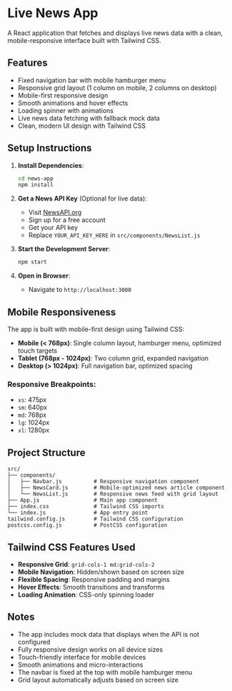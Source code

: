# Live News App

A React application that fetches and displays live news data with a clean, mobile-responsive interface built with Tailwind CSS.

## Features

- Fixed navigation bar with mobile hamburger menu
- Responsive grid layout (1 column on mobile, 2 columns on desktop)
- Mobile-first responsive design
- Smooth animations and hover effects
- Loading spinner with animations
- Live news data fetching with fallback mock data
- Clean, modern UI design with Tailwind CSS

## Setup Instructions

1. **Install Dependencies**:
   ```bash
   cd news-app
   npm install
   ```

2. **Get a News API Key** (Optional for live data):
   - Visit [NewsAPI.org](https://newsapi.org/)
   - Sign up for a free account
   - Get your API key
   - Replace `YOUR_API_KEY_HERE` in `src/components/NewsList.js`

3. **Start the Development Server**:
   ```bash
   npm start
   ```

4. **Open in Browser**:
   - Navigate to `http://localhost:3000`

## Mobile Responsiveness

The app is built with mobile-first design using Tailwind CSS:

- **Mobile (< 768px)**: Single column layout, hamburger menu, optimized touch targets
- **Tablet (768px - 1024px)**: Two column grid, expanded navigation
- **Desktop (> 1024px)**: Full navigation bar, optimized spacing

### Responsive Breakpoints:
- `xs`: 475px
- `sm`: 640px  
- `md`: 768px
- `lg`: 1024px
- `xl`: 1280px

## Project Structure

```
src/
├── components/
│   ├── Navbar.js          # Responsive navigation component
│   ├── NewsCard.js        # Mobile-optimized news article component
│   └── NewsList.js        # Responsive news feed with grid layout
├── App.js                 # Main app component
├── index.css              # Tailwind CSS imports
└── index.js               # App entry point
tailwind.config.js         # Tailwind CSS configuration
postcss.config.js          # PostCSS configuration
```

## Tailwind CSS Features Used

- **Responsive Grid**: `grid-cols-1 md:grid-cols-2`
- **Mobile Navigation**: Hidden/shown based on screen size
- **Flexible Spacing**: Responsive padding and margins
- **Hover Effects**: Smooth transitions and transforms
- **Loading Animation**: CSS-only spinning loader

## Notes

- The app includes mock data that displays when the API is not configured
- Fully responsive design works on all device sizes
- Touch-friendly interface for mobile devices
- Smooth animations and micro-interactions
- The navbar is fixed at the top with mobile hamburger menu
- Grid layout automatically adjusts based on screen size